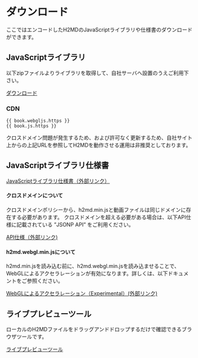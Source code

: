 # ダウンロード

ここではエンコードしたH2MDのJavaScriptライブラリや仕様書のダウンロードができます。

## JavaScriptライブラリ

以下zipファイルよりライブラリを取得して、自社サーバへ設置のうえご利用下さい。

[ダウンロード](./h2mdjs.zip)

### CDN
<pre><code>{{ book.webgljs.https }}
{{ book.js.https }}</code></pre>

クロスドメイン問題が発生するため、および許可なく更新するため、自社サイト上からの上記URLを参照してH2MDを動作させる運用は非推奨としております。

## JavaScriptライブラリ仕様書

[JavaScriptライブラリ仕様書（外部リンク）](https://h2md.axell-embedded.com/supports/documents.html)

#### クロスドメインについて

クロスドメインポリシーから、h2md.min.jsと動画ファイルは同じドメインに存在する必要があります。
クロスドメインを超える必要がある場合は、以下API仕様に記載されている ”JSONP API” をご利用ください。

[API仕様（外部リンク)](https://h2md.axell-embedded.com/supports/documents.html#docu_link4_2)

#### h2md.webgl.min.jsについて 

h2md.min.jsを読み込む前に、h2md.webgl.min.jsを読み込ませることで、WebGLによるアクセラレーションが有効になります。詳しくは、以下ドキュメントをご参照ください。

[WebGLによるアクセラレーション（Experimental）(外部リンク)](https://h2md.axell-embedded.com/supports/documents.html#docu_link4_6)

## ライブプレビューツール

ローカルのH2MDファイルをドラッグアンドドロップするだけで確認できるブラウザツールです。

[ライブプレビューツール](./preview.md)

